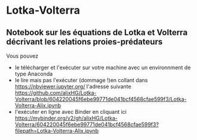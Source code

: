# Lotka-Volterra
## Notebook sur les équations de Lotka et Volterra décrivant les relations proies-prédateurs

Vous pouvez
- le télécharger et l'exécuter sur votre machine avec un environnment de type Anaconda
- le lire mais pas l'exécuter (dommage !)en collant dans https://nbviewer.jupyter.org/ l'adresse suivante
https://github.com/alixHG/Lotka-Volterra/blob/604220045f6ebe99771de041bcf4568cfae599f3/Lotka-Volterra-Alix.ipynb
- l'exécuter en ligne avec Binder en cliquant ici https://mybinder.org/v2/gh/alixHG/Lotka-Volterra/604220045f6ebe99771de041bcf4568cfae599f3?filepath=Lotka-Volterra-Alix.ipynb
